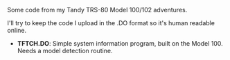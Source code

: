 Some code from my Tandy TRS-80 Model 100/102 adventures.

I'll try to keep the code I upload in the .DO format so it's human readable online.

- **TFTCH.DO**: Simple system information program, built on the Model 100. Needs a model detection routine.

